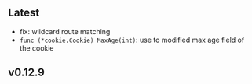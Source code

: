 ## Latest

- fix: wildcard route matching
- `func (*cookie.Cookie) MaxAge(int)`: use to modified max age field of the cookie

## v0.12.9
